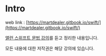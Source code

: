 # Intro

web link : [https://martdealer.gitbook.io/swift/](https://martdealer.gitbook.io/swift/)



[앨런 스위프트 문법 강의](https://www.inflearn.com/course/%EC%8A%A4%EC%9C%84%ED%94%84%ED%8A%B8-%EB%AC%B8%EB%B2%95-%EB%A7%88%EC%8A%A4%ED%84%B0-%EC%8A%A4%EC%BF%A8)를 듣고 정리한 내용입니다.

모든 내용에 대한 저작권은 해당 강의에 있습니다.
